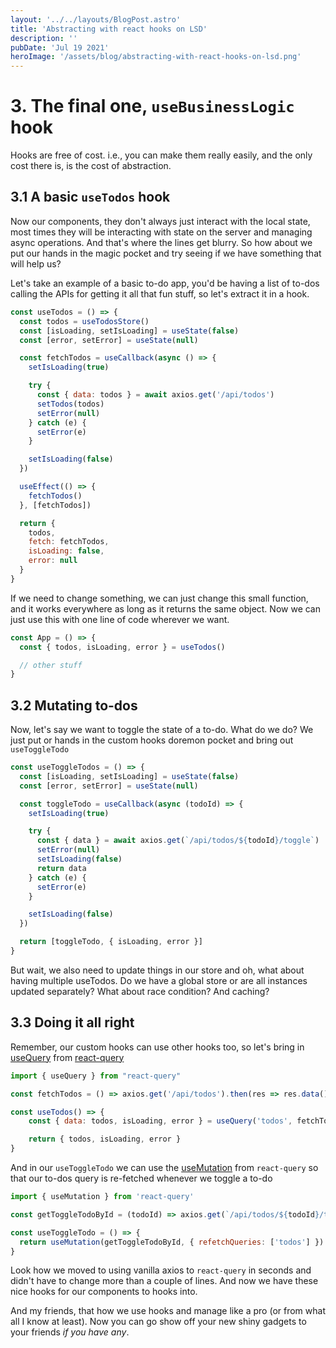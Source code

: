 ```yaml
---
layout: '../../layouts/BlogPost.astro'
title: 'Abstracting with react hooks on LSD'
description: ''
pubDate: 'Jul 19 2021'
heroImage: '/assets/blog/abstracting-with-react-hooks-on-lsd.png'
---
```


# 3. The final one, `useBusinessLogic` hook

Hooks are free of cost. i.e., you can make them really easily, and the only cost there is, is the cost of abstraction.

## 3.1 A basic `useTodos` hook

Now our components, they don't always just interact with the local state, most times they will be interacting with state on the server and managing async operations. And that's where the lines get blurry. So how about we put our hands in the magic pocket and try seeing if we have something that will help us?

Let's take an example of a basic to-do app, you'd be having a list of to-dos calling the APIs for getting it all that fun stuff, so let's extract it in a hook.

```jsx
const useTodos = () => {
  const todos = useTodosStore()
  const [isLoading, setIsLoading] = useState(false)
  const [error, setError] = useState(null)

  const fetchTodos = useCallback(async () => {
    setIsLoading(true)

    try {
      const { data: todos } = await axios.get('/api/todos')
      setTodos(todos)
      setError(null)
    } catch (e) {
      setError(e)
    }

    setIsLoading(false)
  })

  useEffect(() => {
    fetchTodos()
  }, [fetchTodos])

  return {
    todos,
    fetch: fetchTodos,
    isLoading: false,
    error: null
  }
}
```

If we need to change something, we can just change this small function, and it works everywhere as long as it returns the same object. Now we can just use this with one line of code wherever we want.

```jsx
const App = () => {
  const { todos, isLoading, error } = useTodos()

  // other stuff
}
```

## 3.2 Mutating to-dos

Now, let's say we want to toggle the state of a to-do. What do we do? We just put or hands in the custom hooks doremon pocket and bring out `useToggleTodo`

```jsx
const useToggleTodos = () => {
  const [isLoading, setIsLoading] = useState(false)
  const [error, setError] = useState(null)

  const toggleTodo = useCallback(async (todoId) => {
    setIsLoading(true)

    try {
      const { data } = await axios.get(`/api/todos/${todoId}/toggle`)
      setError(null)
      setIsLoading(false)
      return data
    } catch (e) {
      setError(e)
    }

    setIsLoading(false)
  })

  return [toggleTodo, { isLoading, error }]
}
```

But wait, we also need to update things in our store and oh, what about having multiple useTodos. Do we have a global store or are all instances updated separately? What about race condition? And caching?

## 3.3 Doing it all right

Remember, our custom hooks can use other hooks too, so let's bring in [useQuery](https://react-query.tanstack.com/guides/queries) from [react-query](https://www.npmjs.com/package/react-query)

```jsx
import { useQuery } from "react-query"

const fetchTodos = () => axios.get('/api/todos').then(res => res.data())

const useTodos() => {
	const { data: todos, isLoading, error } = useQuery('todos', fetchTodos)

	return { todos, isLoading, error }
}
```

And in our `useToggleTodo` we can use the [useMutation](https://react-query.tanstack.com/guides/mutations) from `react-query` so that our to-dos query is re-fetched whenever we toggle a to-do

```jsx
import { useMutation } from 'react-query'

const getToggleTodoById = (todoId) => axios.get(`/api/todos/${todoId}/toggle`)

const useToggleTodo = () => {
  return useMutation(getToggleTodoById, { refetchQueries: ['todos'] })
}
```

Look how we moved to using vanilla axios to `react-query` in seconds and didn't have to change more than a couple of lines. And now we have these nice hooks for our components to hooks into.

And my friends, that how we use hooks and manage like a pro (or from what all I know at least). Now you can go show off your new shiny gadgets to your friends _if you have any_.
